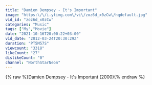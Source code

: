 ```yaml
---
title: "Damien Dempsey - It's Important"
image: "https:\/\/i.ytimg.com\/vi\/zoz6d_x0zCw\/hqdefault.jpg"
vid_id: "zoz6d_x0zCw"
categories: "Music"
tags: ["My","Movie"]
date: "2021-10-16T20:00:22+03:00"
vid_date: "2012-03-24T20:30:29Z"
duration: "PT5M57S"
viewcount: "3318"
likeCount: "27"
dislikeCount: "0"
channel: "NorthStarNeon"
---
```

{% raw %}Damien Dempsey - It's Important (2000){% endraw %}
